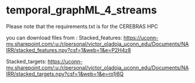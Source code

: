 # temporal_graphML_4_streams

Please note that the requirements.txt is for the CEREBRAS HPC

you can download files from :
Stacked_features: https://uconn-my.sharepoint.com/:u:/r/personal/victor_oladoja_uconn_edu/Documents/NAIRR/stacked_features.npy?csf=1&web=1&e=P2H4z8

Stacked_targets: https://uconn-my.sharepoint.com/:u:/r/personal/victor_oladoja_uconn_edu/Documents/NAIRR/stacked_targets.npy?csf=1&web=1&e=ro1j6Q

